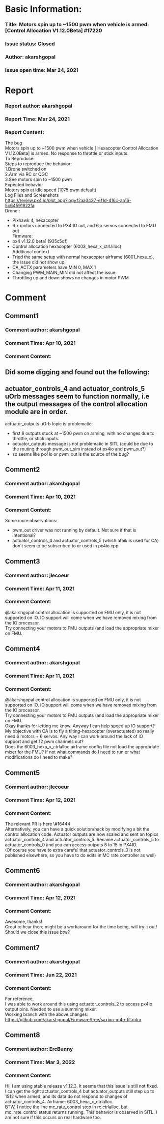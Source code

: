 # Basic Information:
### Title:  Motors spin up to ~1500 pwm when vehicle is armed. [Control Allocation V1.12.0Beta] #17220 
### Issue status: Closed
### Author: akarshgopal
### Issue open time: Mar 24, 2021
# Report
### Report author: akarshgopal
### Report Time: Mar 24, 2021
### Report Content:   
The bug    
Motors spin up to ~1500 pwm when vehicle [ Hexacopter Control Allocation V1.12.0Beta] is armed. No response to throttle or stick inputs.  
To Reproduce    
Steps to reproduce the behavior:  
1.Drone switched on  
2.Arm via RC or QGC  
3.See motors spin to ~1500 pwm  
Expected behavior    
Motors spin at idle speed (1075 pwm default)  
Log Files and Screenshots    
https://review.px4.io/plot_app?log=f2aa0437-ef1d-416c-aa16-5c64591922fa  
Drone :  
- Pixhawk 4, hexacopter  
- 6 x motors connected to PX4 IO out, and 6 x servos connected to FMU out  
Firmware:  
- px4 v1.12.0 beta1 (935c5df)  
- Control allocation hexacopter (6003_hexa_x_ctrlalloc)  
Additional context  
- Tried the same setup with normal hexacopter airframe (6001_hexa_x), the issue did not show up.  
- CA_ACTX parameters have MIN 0, MAX 1  
- Changing PWM_MAIN_MIN did not affect the issue  
- Throttling up and down shows no changes in motor PWM  

# Comment
## Comment1
### Comment author: akarshgopal
### Comment Time: Apr 10, 2021
### Comment Content:   
Did some digging and found out the following:  
-     
actuator_controls_4 and actuator_controls_5 uOrb messages seem to function normally, i.e the output messages of the control allocation module are in order.    
-     
actuator_outputs uOrb topic is problematic:    
- first 8 outputs stuck at ~1500 pwm on arming, with no changes due to throttle, or stick inputs.    
- actuator_outputs message is not problematic in SITL  (could be due to the routing through pwm_out_sim instead of px4io and pwm_out?)    
- so seems like px4io or pwm_out is the source of the bug?    

## Comment2
### Comment author: akarshgopal
### Comment Time: Apr 10, 2021
### Comment Content:   
Some more observations:  
- pwm_out driver was not running by default. Not sure if that is intentional?  
- actuator_controls_4 and actuator_controls_5 (which afaik is used for CA) don't seem to be subscribed to or used in px4io.cpp  

## Comment3
### Comment author: jlecoeur
### Comment Time: Apr 11, 2021
### Comment Content:   
@akarshgopal control allocation is supported on FMU only, it is not supported on IO. IO support will come when we have removed mixing from the IO processor.  
Try connecting your motors to FMU outputs (and load the appropriate mixer on FMU.  

## Comment4
### Comment author: akarshgopal
### Comment Time: Apr 11, 2021
### Comment Content:   
    
@akarshgopal control allocation is supported on FMU only, it is not supported on IO. IO support will come when we have removed mixing from the IO processor.    
Try connecting your motors to FMU outputs (and load the appropriate mixer on FMU.    
Okay thanks for letting me know. Anyway I can help speed up IO support?    
My objective with CA is to fly a tilting-hexacopter (overactuated) so really need 6 motors + 6 servos. Any way I can work around the lack of IO support and get 12 pwm channels out?  
Does the 6003_hexa_x_ctrlalloc airframe config file not load the appropriate mixer for the FMU? If not what commands do I need to run or what modifications do I need to make?  

## Comment5
### Comment author: jlecoeur
### Comment Time: Apr 12, 2021
### Comment Content:   
The relevant PR is here \\\#16444  
Alternatively, you can have a quick solution/hack by modifying a bit the control allocation code. Actuator outputs are now scaled and sent on topics actuator_controls_4 and actuator_controls_5. Rename actuator_controls_5 to actuator_controls_0 and you can access outputs 8 to 15 in PX4IO.    
(Of course you have to extra careful that actuator_controls_0 is not published elsewhere, so you have to do edits in MC rate controller as well)  

## Comment6
### Comment author: akarshgopal
### Comment Time: Apr 12, 2021
### Comment Content:   
Awesome, thanks!  
Great to hear there might be a workaround for the time being, will try it out!  
Should we close this issue btw?  

## Comment7
### Comment author: akarshgopal
### Comment Time: Jun 22, 2021
### Comment Content:   
For reference,    
I was able to work around this using actuator_controls_2 to access px4io output pins. Needed to use a summing mixer.    
Working branch with the above changes: https://github.com/akarshgopal/Firmware/tree/saxion-m4e-tiltrotor  

## Comment8
### Comment author: ErcBunny
### Comment Time: Mar 3, 2022
### Comment Content:   
Hi, I am using stable release v1.12.3. It seems that this issue is still not fixed. I can get the right actuator_controls_4 but actuator_outputs still step up to 1512 when armed, and its data do not respond to changes of actuator_controls_4. Airframe: 6003_hexa_x_ctrlalloc.  
BTW, I notice the line mc_rate_control stop in rc.ctrlalloc, but mc_rate_control status returns running. This behavior is observed in SITL. I am not sure if this occurs on real hardware too.  
